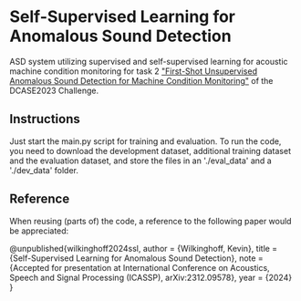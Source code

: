 # Self-Supervised Learning for Anomalous Sound Detection

ASD system utilizing supervised and self-supervised learning for acoustic machine condition monitoring for task 2 ["First-Shot Unsupervised Anomalous Sound Detection for Machine Condition Monitoring"](https://dcase.community/challenge2023/task-first-shot-unsupervised-anomalous-sound-detection-for-machine-condition-monitoring) of the DCASE2023 Challenge.

## Instructions

Just start the main.py script for training and evaluation. To run the code, you need to download the development dataset, additional training dataset and the evaluation dataset, and store the files in an './eval_data' and a './dev_data' folder.

## Reference

When reusing (parts of) the code, a reference to the following paper would be appreciated:

@unpublished{wilkinghoff2024ssl,
  author = {Wilkinghoff, Kevin},
  title  = {Self-Supervised Learning for Anomalous Sound Detection},
  note   = {Accepted for presentation at International Conference on Acoustics, Speech and Signal Processing (ICASSP), arXiv:2312.09578},
  year   = {2024}
}
